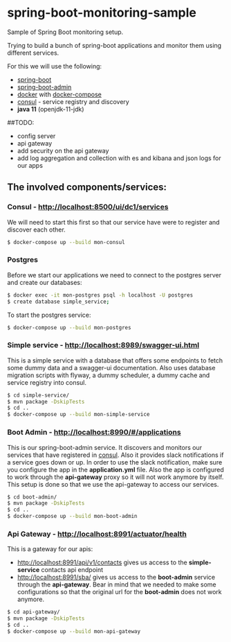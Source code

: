 # spring-boot-monitoring-sample
Sample of Spring Boot monitoring setup.

Trying to build a bunch of spring-boot applications and monitor them using 
different services.

For this we will use the following:
 - [spring-boot](https://start.spring.io/)
 - [spring-boot-admin](https://github.com/codecentric/spring-boot-admin)
 - [docker](https://docs.docker.com/install/linux/docker-ce/ubuntu/) with 
 [docker-compose](https://docs.docker.com/compose/install/)
 - [consul](https://www.consul.io/) - service registry and discovery
 - **java 11** (openjdk-11-jdk)

##TODO:
 - config server
 - api gateway
 - add security on the api gateway
 - add log aggregation and collection with es and kibana and json logs for our apps

## The involved components/services:

### Consul - [http://localhost:8500/ui/dc1/services](http://localhost:8500/ui/dc1/services)
We will need to start this first so that our service have were to register and
discover each other.
```bash
$ docker-compose up --build mon-consul
```

### Postgres
Before we start our applications we need to connect to the postgres server and 
create our databases:
```bash
$ docker exec -it mon-postgres psql -h localhost -U postgres
$ create database simple_service;
```
To start the postgres service:
```bash
$ docker-compose up --build mon-postgres
```
### Simple service - [http://localhost:8989/swagger-ui.html](http://localhost:8989/swagger-ui.html)
This is a simple service with a database that offers some endpoints to fetch some
dummy data and a swagger-ui documentation. Also uses database migration scripts with flyway,
a dummy scheduler, a dummy cache and service registry into consul.
```bash
$ cd simple-service/
$ mvn package -DskipTests
$ cd ..
$ docker-compose up --build mon-simple-service
```
### Boot Admin - [http://localhost:8990/#/applications](http://localhost:8990/#/applications)
This is our spring-boot-admin service. It discovers and monitors our services that
have registered in [consul](http://localhost:8500/ui/dc1/services). Also it provides
slack notifications if a service goes down or up. In order to use the slack notification,
make sure you configure the app in the **application.yml** file.
Also the app is configured to work through the **api-gateway** proxy so it will not
work anymore by itself. This setup is done so that we use the api-gateway to access our services.
```bash
$ cd boot-admin/
$ mvn package -DskipTests
$ cd ..
$ docker-compose up --build mon-boot-admin
```

### Api Gateway - [http://localhost:8991/actuator/health](http://localhost:8991/actuator/health)
This is a gateway for our apis:
 - [http://localhost:8991/api/v1/contacts](http://localhost:8991/api/v1/contacts)
 gives us access to the **simple-service** contacts api endpoint
 - [http://localhost:8991/sba/](http://localhost:8991/sba/) gives us access to the
 **boot-admin** service through the **api-gateway**. Bear in mind that we needed
 to make some configurations so that the original url for the **boot-admin** does
 not work anymore. 
```bash
$ cd api-gateway/
$ mvn package -DskipTests
$ cd ..
$ docker-compose up --build mon-api-gateway
```